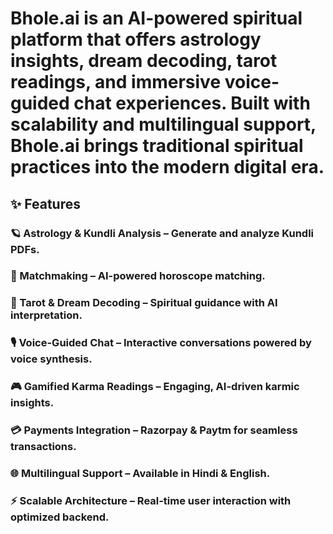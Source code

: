 # Bhole.ai is an AI-powered spiritual platform that offers astrology insights, dream decoding, tarot readings, and immersive voice-guided chat experiences. Built with scalability and multilingual support, Bhole.ai brings traditional spiritual practices into the modern digital era.

## ✨ Features

### 🪐 Astrology & Kundli Analysis – Generate and analyze Kundli PDFs.

### 💞 Matchmaking – AI-powered horoscope matching.

### 🎴 Tarot & Dream Decoding – Spiritual guidance with AI interpretation.

### 🎙️ Voice-Guided Chat – Interactive conversations powered by voice synthesis.

### 🎮 Gamified Karma Readings – Engaging, AI-driven karmic insights.

### 💳 Payments Integration – Razorpay & Paytm for seamless transactions.

### 🌐 Multilingual Support – Available in Hindi & English.

### ⚡ Scalable Architecture – Real-time user interaction with optimized backend.
